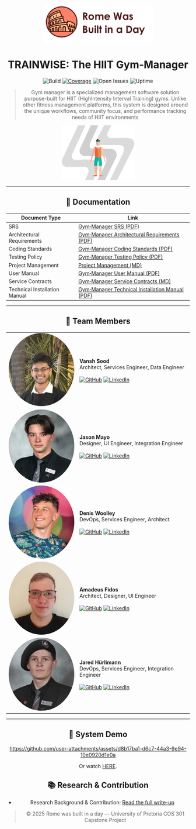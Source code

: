 <p align="center">
  <img src="banner.png" alt="Gym-Manager Banner" width="300">
</p>

<div align="center">

# TRAINWISE: The HIIT Gym‑Manager

![Build](https://img.shields.io/github/actions/workflow/status/COS301-SE-2025/Gym-Manager/ci.yml?label=Build&logo=github)
[![Coverage](https://codecov.io/gh/COS301-SE-2025/Gym-Manager/branch/main/graph/badge.svg)](https://codecov.io/gh/COS301-SE-2025/Gym-Manager)
![Open Issues](https://img.shields.io/github/issues/COS301-SE-2025/Gym-Manager?logo=github)
![Uptime](https://img.shields.io/uptimerobot/status/m801465365-843700d64b7c53d6c1e77361?label=status)

> Gym manager is a specialized management software solution purpose-built for HIIT (HighIntensity Interval Training) gyms. Unlike other fitness management platforms, this system is designed around the unique workflows, community focus, and performance tracking needs of
HIIT environments

<img src="jumping_jack.gif" alt="Animated GIF" width="200">

---

  ## 📑 Documentation

  | Document Type             | Link |
  |---------------------------|------|
  | SRS                       | [Gym‑Manager SRS (PDF)](https://github.com/COS301-SE-2025/Gym-Manager/blob/main/documents/v4/SRSv4.pdf) |
  | Architectural Requirements| [Gym‑Manager Architectural Requirements (PDF)](https://github.com/COS301-SE-2025/Gym-Manager/blob/main/documents/v4/ArchitecturalRequirementsAndDesign.pdf) |
  | Coding Standards             | [Gym‑Manager Coding Standards (PDF)](https://github.com/COS301-SE-2025/Gym-Manager/blob/main/documents/v4/CodingStandardsDocument.pdf) |
  | Testing Policy| [Gym‑Manager Testing Policy (PDF)](https://github.com/COS301-SE-2025/Gym-Manager/blob/main/documents/v4/TestingPolicy.pdf) |
  | Project Management| [Project Management (MD)](https://github.com/COS301-SE-2025/Gym-Manager/blob/main/ProjectManagement.md) |
  | User Manual               | [Gym‑Manager User Manual (PDF)](https://github.com/COS301-SE-2025/Gym-Manager/blob/main/documents/v4/TRAINWISE_User_MANUAL_v4.0.pdf) |
  | Service Contracts            | [Gym‑Manager Service Contracts (MD)](https://github.com/COS301-SE-2025/Gym-Manager/blob/main/documents/v4/ServiceContracts.md) |
  | Technical Installation Manual| [Gym‑Manager Technical Installation Manual (PDF)](https://github.com/COS301-SE-2025/Gym-Manager/blob/main/documents/v4/TechnicalInstallationManual.pdf) |
  

---

<!-- ## 📋 Project Board

We use a GitHub Project board to track epics, user stories, bugs and QA tasks.

🔗 **[View the Board](https://github.com/orgs/COS301-SE-2025/projects/218/views/2)**

--- -->
## 👥 Team Members

|  |  |
|--------|-------------|
| <img src="Vansh.jpeg" alt="Vansh Sood" width="200" height="200" style="border-radius:50%; object-fit:cover;"> | **Vansh Sood**<br>Architect, Services Engineer, Data Engineer<br><br><a href="https://github.com/yourusername" target="_blank">![GitHub](https://img.icons8.com/material-outlined/24/github.png)</a> <a href="https://www.linkedin.com/in/vansh-sood-783519352/" target="_blank">![LinkedIn](https://img.icons8.com/material-outlined/24/linkedin.png)</a> |
| <img src="Jason.jpeg" alt="Jason Mayo" width="200" height="200" style="border-radius:50%; object-fit:cover;"> | **Jason Mayo**<br>Designer, UI Engineer, Integration Engineer<br><br><a href="https://github.com/yourusername" target="_blank">![GitHub](https://img.icons8.com/material-outlined/24/github.png)</a> <a href="http://linkedin.com/in/jason-mayo-7a8063210" target="_blank">![LinkedIn](https://img.icons8.com/material-outlined/24/linkedin.png)</a> |
| <img src="Denis.jpeg" alt="Denis Woolley" width="200" height="200" style="border-radius:50%; object-fit:cover;"> | **Denis Woolley**<br>DevOps, Services Engineer, Architect<br><br><a href="https://github.com/yourusername" target="_blank">![GitHub](https://img.icons8.com/material-outlined/24/github.png)</a> <a href="https://www.linkedin.com/in/denis-woolley-981aa6202/" target="_blank">![LinkedIn](https://img.icons8.com/material-outlined/24/linkedin.png)</a> |
| <img src="Amadeus.jpg" alt="Amadeus Fidos" width="200" height="200" style="border-radius:50%; object-fit:cover;"> | **Amadeus Fidos**<br>Architect, Designer, UI Engineer<br><br><a href="https://github.com/yourusername" target="_blank">![GitHub](https://img.icons8.com/material-outlined/24/github.png)</a> <a href="https://www.linkedin.com/in/amadeus-fidos-b22512356/" target="_blank">![LinkedIn](https://img.icons8.com/material-outlined/24/linkedin.png)</a> |
| <img src="Jared.jpeg" alt="Jared Hürlimann" width="200" height="200" style="border-radius:50%; object-fit:cover;"> | **Jared Hürlimann**<br>DevOps, Services Engineer, Integration Engineer<br><br><a href="https://github.com/yourusername" target="_blank">![GitHub](https://img.icons8.com/material-outlined/24/github.png)</a> <a href="https://www.linkedin.com/in/jared-h%C3%BCrlimann-695ba82a4/" target="_blank">![LinkedIn](https://img.icons8.com/material-outlined/24/linkedin.png)</a> |

---


## 🎥 System Demo


https://github.com/user-attachments/assets/d8b17ba1-d6c7-44a3-9e94-10e0920d1e0a

Or watch [HERE]().

## 📚 Research & Contribution

- Research Background & Contribution: [Read the full write-up](https://github.com/COS301-SE-2025/Gym-Manager/blob/main/ResearchAndContribution)

<!-- 

## 🗂️ Repository Structure & Branching

</div>



```
Gym-Manager/
├── apps/
│   ├── mobile/        <-- Expo React Native client (App Store & Play Store)
│   └── web/           <-- Next.js web front‑end (Vercel)
├── documents/         <-- SRS, mock‑ups, domain model, user‑stories
├── infra/
│   └── postgres/      <-- DDL scripts, seed data, DB README
├── packages/
│   └── js-library/    <-- Shared TypeScript utils + Zod schemas
├── services/
│   └── api/           <-- Node + Express REST API (Drizzle ORM, Jest)
└── README.md
```

* **Mono-repo** managed with Git workspaces.
* **Main ↔ dev ↔ sub-dev ↔ feature/** branching model.

  * `main` = production-ready code.
  * `dev` = integration branch for general development.
  * `sub-dev/*` branches = specialized development streams, e.g.:
    * `dev-api` = backend/API development
    * `dev-mobile` = mobile app development
    * `dev-web` = web frontend development
  * `feature/` branches = day-to-day task-specific work, usually branched off the relevant sub-dev branch.

### Uptime/Availability
[**Full status (details & history)**](https://stats.uptimerobot.com/l8KHTmilDD)

| **Live** | **7 days** | **30 days** |
|:--:|:--:|:--:|
| <img alt="API status" src="https://img.shields.io/uptimerobot/status/m801465365-843700d64b7c53d6c1e77361?label=status&style=flat-square" /> | <img alt="Uptime 7d" src="https://img.shields.io/uptimerobot/ratio/7/m801465365-843700d64b7c53d6c1e77361?label=uptime&style=flat-square" /> | <img alt="Uptime 30d" src="https://img.shields.io/uptimerobot/ratio/30/m801465365-843700d64b7c53d6c1e77361?label=uptime&style=flat-square" /> | -->


> © 2025 Rome was built in a day — University of Pretoria COS 301 Capstone Project


